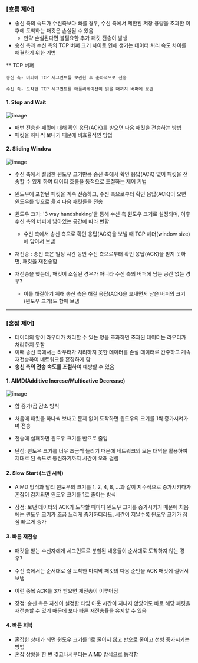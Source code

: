 ### [흐름 제어]

- 송신 측의 속도가 수신측보다 빠를 경우, 수신 측에서 제한된 저장 용량을 초과한 이후에 도착하는 패킷은 손실될 수 있음
  - 만약 손실된다면 불필요한 추가 패킷 전송이 발생
- 송신 측과 수신 측의 TCP 버퍼 크기 차이로 인해 생기는 데이터 처리 속도 차이를 해결하기 위한 기법

\*\* TCP 버퍼

    송신 측- 버퍼에 TCP 세그먼트를 보관한 후 순차적으로 전송

    수신 측- 도착한 TCP 세그먼트를 애플리케이션이 읽을 때까지 버퍼에 보관

#### 1. Stop and Wait

![image](https://github.com/kuS2-computer-princess-kuS2/cs_study/assets/81477543/06a01f11-83f2-4b57-94c6-0311b6fa97ec)

- 매번 전송한 패킷에 대해 확인 응답(ACK)를 받으면 다음 패킷을 전송하는 방법
- 패킷을 하나씩 보내기 때문에 비효율적인 방법

#### 2. Sliding Window

![image](https://github.com/kuS2-computer-princess-kuS2/cs_study/assets/81477543/4d69ac4b-190e-4dee-a025-f92bf3bb0279)

- 수신 측에서 설정한 윈도우 크기만큼 송신 측에서 확인 응답(ACK) 없이 패킷을 전송할 수 있게 하여 데이터 흐름을 동적으로 조절하는 제어 기법
- 윈도우에 포함된 패킷을 계속 전송하고, 수신 측으로부터 확인 응답(ACK)이 오면 윈도우를 옆으로 옮겨 다음 패킷들을 전송

- 윈도우 크기: '3 way handshaking'을 통해 수신 측 윈도우 크기로 설정되며, 이후 수신 측의 버퍼에 남아있는 공간에 따라 변함

  - 수신 측에서 송신 측으로 확인 응답(ACK)을 보낼 때 TCP 헤더(window size)에 담아서 보냄

- 재전송 : 송신 측은 일정 시간 동안 수신 측으로부터 확인 응답(ACK)을 받지 못하면, 패킷을 재전송함
- 재전송을 했는데, 패킷이 소실된 경우가 아니라 수신 측의 버퍼에 남는 공간 없는 경우?
  - 이를 해결하기 위해 송신 측은 해결 응답(ACK)을 보내면서 남은 버퍼의 크기(윈도우 크기)도 함께 보냄

---

### [혼잡 제어]

- 데이터의 양이 라우터가 처리할 수 있는 양을 초과하면 초과된 데이터는 라우터가 처리하지 못함
- 이때 송신 측에서는 라우터가 처리하지 못한 데이터를 손실 데이터로 간주하고 계속 재전송하여 네트워크를 혼잡하게 함
- **송신 측의 전송 속도를 조절**하여 예방할 수 있음

#### 1. AIMD(Additive Increse/Multicative Decrease)

![image](https://github.com/kuS2-computer-princess-kuS2/cs_study/assets/81477543/cc2a564f-029d-4687-9d85-eeb1cb74dcdf)

- 합 증가/곱 감소 방식
- 처음에 패킷을 하나씩 보내고 문제 없이 도착하면 윈도우의 크기를 1씩 증가시켜가며 전송
- 전송에 실패하면 윈도우 크기를 반으로 줄임

- 단점: 윈도우 크기를 너무 조금씩 늘리기 때문에 네트워크의 모든 대역을 활용하여 제대로 된 속도로 통신하기까지 시간이 오래 걸림

#### 2. Slow Start (느린 시작)

- AIMD 방식과 달리 윈도우의 크기를 1, 2, 4, 8, ...과 같이 지수적으로 증가시키다가 혼잡이 감지되면 윈도우 크기를 1로 줄이는 방식

- 장점: 보낸 데이터의 ACK가 도착할 때마다 윈도우 크기를 증가시키기 때문에 처음에는 윈도우 크기가 조금 느리게 증가하더라도, 시간이 지날수록 윈도우 크기가 점점 빠르게 증가

#### 3. 빠른 재전송

- 패킷을 받는 수신자에게 세그먼트로 분할된 내용들이 순서대로 도착하지 않는 경우?
- 수신 측에서는 순서대로 잘 도착한 마지막 패킷의 다음 순번을 ACK 패킷에 실어서 보냄
- 이런 중복 ACK를 3개 받으면 재전송이 이루어짐

- 장점: 송신 측은 자신이 설정한 타임 아웃 시간이 지나지 않았어도 바로 해당 패킷을 재전송할 수 있기 때문에 보다 빠른 재전송률을 유지할 수 있음

#### 4. 빠른 회복

- 혼잡한 상태가 되면 윈도우 크기를 1로 줄이지 않고 반으로 줄이고 선형 증가시키는 방법
- 혼잡 상황을 한 번 겪고나서부터는 AIMD 방식으로 동작함

